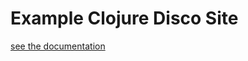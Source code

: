 # Example Clojure Disco Site

[see the documentation](https://docs.letsdisco.dev/tldr-guides/deploying-a-clojure-site)
